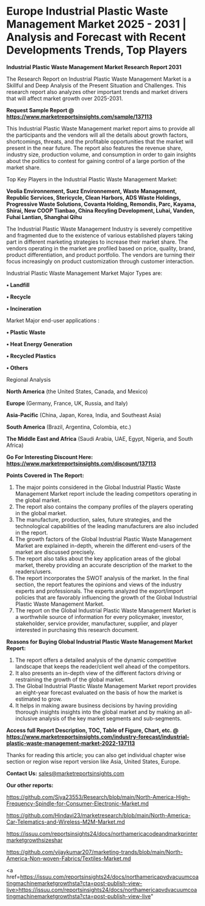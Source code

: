 # Europe Industrial Plastic Waste Management Market 2025 - 2031 | Analysis and Forecast with Recent Developments Trends, Top Players

<strong>Industrial Plastic Waste Management Market Research Report 2031</strong>

The Research Report on Industrial Plastic Waste Management Market is a Skillful and Deep Analysis of the Present Situation and Challenges. This research report also analyzes other important trends and market drivers that will affect market growth over 2025-2031.

<strong>Request Sample Report @ <a href=https://www.marketreportsinsights.com/sample/137113>https://www.marketreportsinsights.com/sample/137113</a></strong>

This Industrial Plastic Waste Management market report aims to provide all the participants and the vendors will all the details about growth factors, shortcomings, threats, and the profitable opportunities that the market will present in the near future. The report also features the revenue share, industry size, production volume, and consumption in order to gain insights about the politics to contest for gaining control of a large portion of the market share.

Top Key Players in the Industrial Plastic Waste Management Market:

<strong>Veolia Environnement, Suez Environnement, Waste Management, Republic Services, Stericycle, Clean Harbors, ADS Waste Holdings, Progressive Waste Solutions, Covanta Holding, Remondis, Parc, Kayama, Shirai, New COOP Tianbao, China Recyling Development, Luhai, Vanden, Fuhai Lantian, Shanghai Qihu</strong>

The Industrial Plastic Waste Management Industry is severely competitive and fragmented due to the existence of various established players taking part in different marketing strategies to increase their market share. The vendors operating in the market are profiled based on price, quality, brand, product differentiation, and product portfolio. The vendors are turning their focus increasingly on product customization through customer interaction.

Industrial Plastic Waste Management Market Major Types are:

<strong>• Landfill

• Recycle

• Incineration</strong>

Market Major end-user applications :

<strong>• Plastic Waste

• Heat Energy Generation

• Recycled Plastics

• Others</strong>

Regional Analysis

</u><strong><b>North America</b></strong> (the United States, Canada, and Mexico)

<strong><b>Europe </b></strong>(Germany, France, UK, Russia, and Italy)

<strong><b>Asia-Pacific</b></strong> (China, Japan, Korea, India, and Southeast Asia)

<strong><b>South America</b></strong> (Brazil, Argentina, Colombia, etc.)

<strong><b>The Middle East and Africa</b></strong> (Saudi Arabia, UAE, Egypt, Nigeria, and South Africa)

<strong>Go For Interesting Discount Here: <a href=https://www.marketreportsinsights.com/discount/137113>https://www.marketreportsinsights.com/discount/137113</a></strong>

<strong>Points Covered in The Report:</strong>
<ol>
  <li>The major points considered in the Global Industrial Plastic Waste Management Market report include the leading competitors operating in the global market.</li>
  <li>The report also contains the company profiles of the players operating in the global market.</li>
  <li>The manufacture, production, sales, future strategies, and the technological capabilities of the leading manufacturers are also included in the report.</li>
  <li>The growth factors of the Global Industrial Plastic Waste Management Market are explained in-depth, wherein the different end-users of the market are discussed precisely.</li>
  <li>The report also talks about the key application areas of the global market, thereby providing an accurate description of the market to the readers/users.</li>
  <li>The report incorporates the SWOT analysis of the market. In the final section, the report features the opinions and views of the industry experts and professionals. The experts analyzed the export/import policies that are favorably influencing the growth of the Global Industrial Plastic Waste Management Market.</li>
  <li>The report on the Global Industrial Plastic Waste Management Market is a worthwhile source of information for every policymaker, investor, stakeholder, service provider, manufacturer, supplier, and player interested in purchasing this research document.</li>
</ol>
<strong>Reasons for Buying Global Industrial Plastic Waste Management Market Report:</strong>

<ol>
  <li>The report offers a detailed analysis of the dynamic competitive landscape that keeps the reader/client well ahead of the competitors.</li>
  <li>It also presents an in-depth view of the different factors driving or restraining the growth of the global market.</li>
  <li>The Global Industrial Plastic Waste Management Market report provides an eight-year forecast evaluated on the basis of how the market is estimated to grow.</li>
  <li>It helps in making aware business decisions by having providing thorough insights insights into the global market and by making an all-inclusive analysis of the key market segments and sub-segments.</li>
</ol>
<strong>Access full Report Description, TOC, Table of Figure, Chart, etc. @ <a href=https://www.marketreportsinsights.com/industry-forecast/industrial-plastic-waste-management-market-2022-137113>https://www.marketreportsinsights.com/industry-forecast/industrial-plastic-waste-management-market-2022-137113</a></strong>


Thanks for reading this article; you can also get individual chapter wise section or region wise report version like Asia, United States, Europe.

<strong>Contact Us:</strong>
sales@marketreportsinsights.com

<strong>Our other reports:</strong>

<a href=https://github.com/Siya23553/Research/blob/main/North-America-High-Frequency-Spindle-for-Consumer-Electronic-Market.md>https://github.com/Siya23553/Research/blob/main/North-America-High-Frequency-Spindle-for-Consumer-Electronic-Market.md</a>

<a href=https://github.com/Hindavi23/marketresearch/blob/main/North-America-Car-Telematics-and-Wireless-M2M-Market.md>https://github.com/Hindavi23/marketresearch/blob/main/North-America-Car-Telematics-and-Wireless-M2M-Market.md</a>

<a href=https://issuu.com/reportsinsights24/docs/northamericacodeandmarkprintermarketgrowthsizeshar>https://issuu.com/reportsinsights24/docs/northamericacodeandmarkprintermarketgrowthsizeshar</a>

<a href=https://github.com/vijaykumar207/marketing-trands/blob/main/North-America-Non-woven-Fabrics/Textiles-Market.md>https://github.com/vijaykumar207/marketing-trands/blob/main/North-America-Non-woven-Fabrics/Textiles-Market.md</a>

<a href=https://issuu.com/reportsinsights24/docs/northamericapvdvacuumcoatingmachinemarketgrowthsta?cta=post-publish-view-live>https://issuu.com/reportsinsights24/docs/northamericapvdvacuumcoatingmachinemarketgrowthsta?cta=post-publish-view-live</a>"
